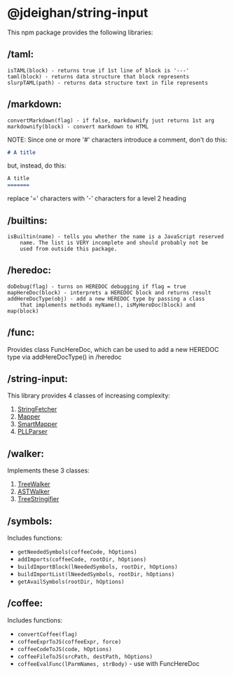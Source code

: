 @jdeighan/string-input
=================

This npm package provides the following libraries:

/taml:
------

	isTAML(block) - returns true if 1st line of block is '---'
	taml(block) - returns data structure that block represents
	slurpTAML(path) - returns data structure text in file represents

/markdown:
----------

	convertMarkdown(flag) - if false, markdownify just returns 1st arg
	markdownify(block) - convert markdown to HTML

NOTE: Since one or more '#' characters introduce a comment, don't do this:

```markdown
# A title
```

but, instead, do this:

```markdown
A title
=======
```

replace '=' characters with '-' characters for a level 2 heading

/builtins:
----------

	isBuiltin(name) - tells you whether the name is a JavaScript reserved
		name. The list is VERY incomplete and should probably not be
		used from outside this package.

/heredoc:
---------

	doDebug(flag) - turns on HEREDOC debugging if flag = true
	mapHereDoc(block) - interprets a HEREDOC block and returns result
	addHereDocType(obj) - add a new HEREDOC type by passing a class
		that implements methods myName(), isMyHereDoc(block) and map(block)

/func:
------

Provides class FuncHereDoc, which can be used to add a new HEREDOC
type via addHereDocType() in /heredoc

/string-input:
--------------

This library provides 4 classes of increasing complexity:

1. [StringFetcher](./StringFetcher.md)
2. [Mapper](./Mapper.md)
3. [SmartMapper](./SmartMapper.md)
4. [PLLParser](./PLLParser.md)

/walker:
--------

Implements these 3 classes:

1. [TreeWalker](./TreeWalker.md)
2. [ASTWalker](./ASTWalker.md)
3. [TreeStringifier](./TreeStringifier.md)

/symbols:
---------

Includes functions:

- `getNeededSymbols(coffeeCode, hOptions)`
- `addImports(coffeeCode, rootDir, hOptions)`
- `buildImportBlock(lNeededSymbols, rootDir, hOptions)`
- `buildImportList(lNeededSymbols, rootDir, hOptions)`
- `getAvailSymbols(rootDir, hOptions)`

/coffee:
--------

Includes functions:

- `convertCoffee(flag)`
- `coffeeExprToJS(coffeeExpr, force)`
- `coffeeCodeToJS(code, hOptions)`
- `coffeeFileToJS(srcPath, destPath, hOptions)`
- `coffeeEvalFunc(lParmNames, strBody)` - use with FuncHereDoc
